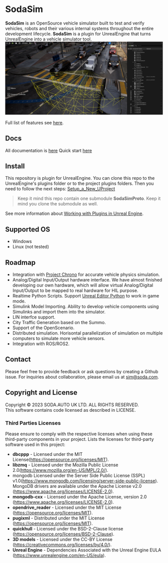 # SodaSim  

**SodaSim** is an OpenSource vehicle simulator built to test and verify vehicles, robots and their various internal systems throughout the entire development lifecycle.
**SodaSim** is a plugin for UnrealEngine that turns UnrealEngine into a vehicle simulator tool.
![SodaSim](Docs/img/intro.jpg)

Full list of features see [here](https://docs.soda.auto/projects/soda-sim/en/latest/Introduction.html).  

## Docs
All documentation is [here](https://docs.soda.auto/projects/soda-sim/en/latest/) 
Quick start [here](https://docs.soda.auto/projects/soda-sim/en/latest/How_To/Quick_Start.html)  

## Install

This repository is plugin for UnrealEngine. You can clone this repo to the UnrealEngine's plugins folder or to the project plugins folders. Then you need to follow the next steps: [Setup_a_New_UProject](https://docs.soda.auto/projects/soda-sim/en/latest/How_To/Setup_a_New_UProject.html)

> Keep it mind this repo contain one submodule **SodaSimProto**. Keep it mind you clone the submodule as well.

See more information about [Working with Plugins in Unreal Engine](https://docs.unrealengine.com/5.0/en-US/working-with-plugins-in-unreal-engine/).

## Supported OS
* Windows
* Linux (not tested)

## Roadmap

* Integration with [Project Chrono](https://projectchrono.org/) for accurate vehicle physics simulation.
* Analog/Digital Input/Output hardware interface. 
We have almost finished developing our own hardware, which will allow virtual Analog/Digital Input/Output to be mapped to real hardware for HIL purpose.
* Realtime Python Scripts. Support [Unreal Editor Python](https://docs.unrealengine.com/5.2/en-US/scripting-the-unreal-editor-using-python/) to work in game mode.
* Simulink Model Importing. Ability to develop vehicle components using Simulinks and import them into the simulator.
* LIN interfce support.
* City Traffic Generation based on the Summo.
* Support of the OpenScenario.
* Distributed simulation. Horisontal parallelization of simulation on multiple computers to simulate more vehicle sensors.
* Integration with ROS/ROS2.

## Contact
Please feel free to provide feedback or ask questions by creating a Github issue. For inquiries about collaboration, please email us at sim@soda.com.

## Copyright and License
Copyright © 2023 SODA.AUTO UK LTD. ALL RIGHTS RESERVED.  
This software contains code licensed as described in LICENSE.  

### Third Parties Licenses
Please ensure to comply with the respective licenses when using these third-party components in your project.
Lists the licenses for third-party software used in this project:
* **dbcppp** - Licensed under the MIT License(https://opensource.org/licenses/MIT).
* **libzmq** - Licensed under the Mozilla Public License 2.0(https://www.mozilla.org/en-US/MPL/2.0/).
* mongodb Licensed under the Server Side Public License (SSPL) v1.0(https://www.mongodb.com/licensing/server-side-public-license). MongoDB drivers are available under the Apache License v2.0 (https://www.apache.org/licenses/LICENSE-2.0).
* **mongodb-cxx** - Licensed under the Apache License, version 2.0 (https://www.apache.org/licenses/LICENSE-2.0).
* **opendrive_reader** - Licensed under the MIT License (https://opensource.org/licenses/MIT).
* **pugixml** - Distributed under the MIT License (https://opensource.org/licenses/MIT).
* **quickhull** - Licensed under the BSD-2-Clause license (https://opensource.org/licenses/BSD-2-Clause).
* **3D models** - Licensed under the CC-BY License (https://creativecommons.org/licenses/by/4.0/).
* **Unreal Engine** - Dependencies Associated with the Unreal Engine EULA (https://www.unrealengine.com/en-US/eula).

